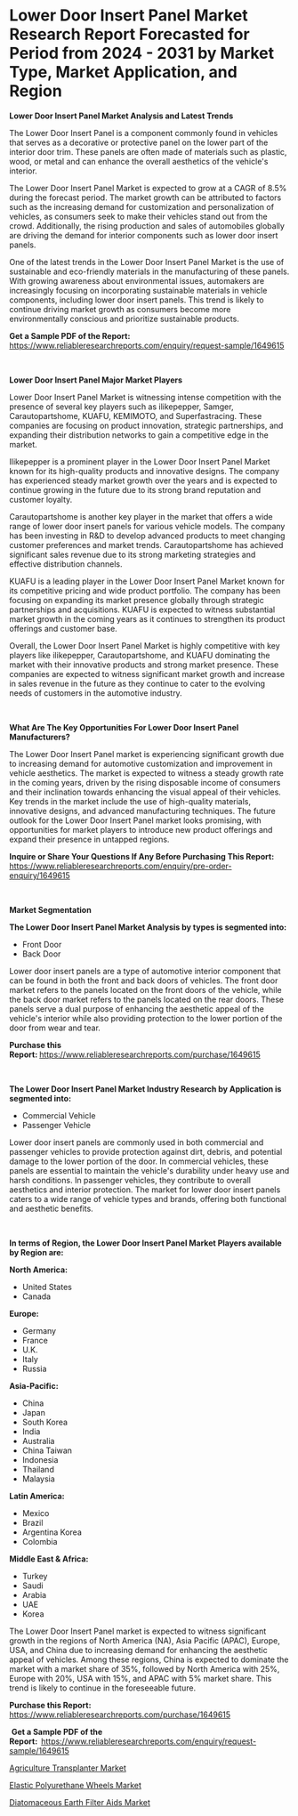 <p><h1>Lower Door Insert Panel Market Research Report Forecasted for Period from 2024 -  2031 by Market Type, Market Application, and Region</h1></p><p><strong>Lower Door Insert Panel Market Analysis and Latest Trends</strong></p>
<p><p>The Lower Door Insert Panel is a component commonly found in vehicles that serves as a decorative or protective panel on the lower part of the interior door trim. These panels are often made of materials such as plastic, wood, or metal and can enhance the overall aesthetics of the vehicle's interior.</p><p>The Lower Door Insert Panel Market is expected to grow at a CAGR of 8.5% during the forecast period. The market growth can be attributed to factors such as the increasing demand for customization and personalization of vehicles, as consumers seek to make their vehicles stand out from the crowd. Additionally, the rising production and sales of automobiles globally are driving the demand for interior components such as lower door insert panels.</p><p>One of the latest trends in the Lower Door Insert Panel Market is the use of sustainable and eco-friendly materials in the manufacturing of these panels. With growing awareness about environmental issues, automakers are increasingly focusing on incorporating sustainable materials in vehicle components, including lower door insert panels. This trend is likely to continue driving market growth as consumers become more environmentally conscious and prioritize sustainable products.</p></p>
<p><strong>Get a Sample PDF of the Report:&nbsp;</strong> <a href="https://www.reliableresearchreports.com/enquiry/request-sample/1649615">https://www.reliableresearchreports.com/enquiry/request-sample/1649615</a></p>
<p>&nbsp;</p>
<p><strong>Lower Door Insert Panel Major Market Players</strong></p>
<p><p>Lower Door Insert Panel Market is witnessing intense competition with the presence of several key players such as ilikepepper, Samger, Carautopartshome, KUAFU, KEMIMOTO, and Superfastracing. These companies are focusing on product innovation, strategic partnerships, and expanding their distribution networks to gain a competitive edge in the market.</p><p>Ilikepepper is a prominent player in the Lower Door Insert Panel Market known for its high-quality products and innovative designs. The company has experienced steady market growth over the years and is expected to continue growing in the future due to its strong brand reputation and customer loyalty.</p><p>Carautopartshome is another key player in the market that offers a wide range of lower door insert panels for various vehicle models. The company has been investing in R&D to develop advanced products to meet changing customer preferences and market trends. Carautopartshome has achieved significant sales revenue due to its strong marketing strategies and effective distribution channels.</p><p>KUAFU is a leading player in the Lower Door Insert Panel Market known for its competitive pricing and wide product portfolio. The company has been focusing on expanding its market presence globally through strategic partnerships and acquisitions. KUAFU is expected to witness substantial market growth in the coming years as it continues to strengthen its product offerings and customer base.</p><p>Overall, the Lower Door Insert Panel Market is highly competitive with key players like ilikepepper, Carautopartshome, and KUAFU dominating the market with their innovative products and strong market presence. These companies are expected to witness significant market growth and increase in sales revenue in the future as they continue to cater to the evolving needs of customers in the automotive industry.</p></p>
<p>&nbsp;</p>
<p><strong>What Are The Key Opportunities For Lower Door Insert Panel Manufacturers?</strong></p>
<p><p>The Lower Door Insert Panel market is experiencing significant growth due to increasing demand for automotive customization and improvement in vehicle aesthetics. The market is expected to witness a steady growth rate in the coming years, driven by the rising disposable income of consumers and their inclination towards enhancing the visual appeal of their vehicles. Key trends in the market include the use of high-quality materials, innovative designs, and advanced manufacturing techniques. The future outlook for the Lower Door Insert Panel market looks promising, with opportunities for market players to introduce new product offerings and expand their presence in untapped regions.</p></p>
<p><strong>Inquire or Share Your Questions If Any Before Purchasing This Report:</strong> <a href="https://www.reliableresearchreports.com/enquiry/pre-order-enquiry/1649615">https://www.reliableresearchreports.com/enquiry/pre-order-enquiry/1649615</a></p>
<p>&nbsp;</p>
<p><strong>Market Segmentation</strong></p>
<p><strong>The Lower Door Insert Panel Market Analysis by types is segmented into:</strong></p>
<p><ul><li>Front Door</li><li>Back Door</li></ul></p>
<p><p>Lower door insert panels are a type of automotive interior component that can be found in both the front and back doors of vehicles. The front door market refers to the panels located on the front doors of the vehicle, while the back door market refers to the panels located on the rear doors. These panels serve a dual purpose of enhancing the aesthetic appeal of the vehicle's interior while also providing protection to the lower portion of the door from wear and tear.</p></p>
<p><strong>Purchase this Report:&nbsp;</strong><a href="https://www.reliableresearchreports.com/purchase/1649615">https://www.reliableresearchreports.com/purchase/1649615</a></p>
<p>&nbsp;</p>
<p><strong>The Lower Door Insert Panel Market Industry Research by Application is segmented into:</strong></p>
<p><ul><li>Commercial Vehicle</li><li>Passenger Vehicle</li></ul></p>
<p><p>Lower door insert panels are commonly used in both commercial and passenger vehicles to provide protection against dirt, debris, and potential damage to the lower portion of the door. In commercial vehicles, these panels are essential to maintain the vehicle's durability under heavy use and harsh conditions. In passenger vehicles, they contribute to overall aesthetics and interior protection. The market for lower door insert panels caters to a wide range of vehicle types and brands, offering both functional and aesthetic benefits.</p></p>
<p>&nbsp;</p>
<p><strong>In terms of Region, the Lower Door Insert Panel Market Players available by Region are:</strong></p>
<p>
    <p> <strong> North America: </strong>
        <ul>
            <li>United States</li>
            <li>Canada</li>
        </ul>
        </p> 
    <p> <strong> Europe: </strong>
        <ul>
            <li>Germany</li>
            <li>France</li>
            <li>U.K.</li>
            <li>Italy</li>
            <li>Russia</li>
        </ul>
        </p> 
    <p> <strong> Asia-Pacific: </strong>
        <ul>
            <li>China</li>
            <li>Japan</li>
            <li>South Korea</li>
            <li>India</li>
            <li>Australia</li>
            <li>China Taiwan</li>
            <li>Indonesia</li>
            <li>Thailand</li>
            <li>Malaysia</li>
        </ul>
        </p> 
    <p> <strong> Latin America: </strong>
        <ul>
            <li>Mexico</li>
            <li>Brazil</li>
            <li>Argentina Korea</li>
            <li>Colombia</li>
        </ul>
        </p> 
    <p> <strong> Middle East & Africa: </strong>
        <ul>
            <li>Turkey</li>
            <li>Saudi</li>
            <li>Arabia</li>
            <li>UAE</li>
            <li>Korea</li>
        </ul>
    </p>
    </p>
<p><p>The Lower Door Insert Panel market is expected to witness significant growth in the regions of North America (NA), Asia Pacific (APAC), Europe, USA, and China due to increasing demand for enhancing the aesthetic appeal of vehicles. Among these regions, China is expected to dominate the market with a market share of 35%, followed by North America with 25%, Europe with 20%, USA with 15%, and APAC with 5% market share. This trend is likely to continue in the foreseeable future.</p></p>
<p><strong>Purchase this Report: </strong><a href="https://www.reliableresearchreports.com/purchase/1649615">https://www.reliableresearchreports.com/purchase/1649615</a></p>
<p>&nbsp;<strong>Get a Sample PDF of the Report:&nbsp;&nbsp;</strong><a href="https://www.reliableresearchreports.com/enquiry/request-sample/1649615">https://www.reliableresearchreports.com/enquiry/request-sample/1649615</a></p>
<p><strong></strong></p>
<p><p><a href="https://github.com/gdfhhhj/Market-Research-Report-List-3/blob/main/agriculture-transplanter-market.md">Agriculture Transplanter Market</a></p><p><a href="https://github.com/RichRobinson5/Market-Research-Report-List-3/blob/main/elastic-polyurethane-wheels-market.md">Elastic Polyurethane Wheels Market</a></p><p><a href="https://github.com/julyju69/Market-Research-Report-List-2/blob/main/diatomaceous-earth-filter-aids-market.md">Diatomaceous Earth Filter Aids Market</a></p></p>